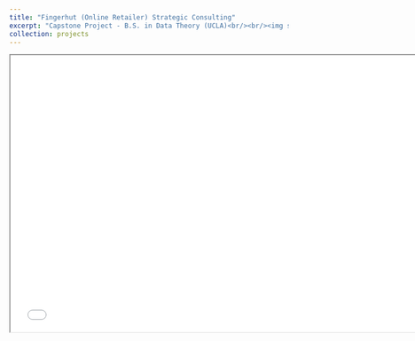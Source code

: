 ```yaml
---
title: "Fingerhut (Online Retailer) Strategic Consulting"
excerpt: "Capstone Project - B.S. in Data Theory (UCLA)<br/><br/><img src='/images/fingerhut_consulting.png' style='box-shadow: 10px 10px 20px rgba(0, 0, 0, 0.3);'>"
collection: projects
---
```


<iframe src="/files/M148_presentation.pdf" width="750" height="500"></iframe>